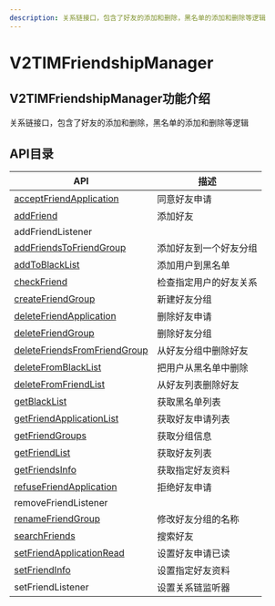 ```yaml
---
description: 关系链接口，包含了好友的添加和删除，黑名单的添加和删除等逻辑
---
```


# V2TIMFriendshipManager

## V2TIMFriendshipManager功能介绍

关系链接口，包含了好友的添加和删除，黑名单的添加和删除等逻辑

## API目录

| API                                                                      | 描述          |
| ------------------------------------------------------------------------ | ----------- |
| [acceptFriendApplication](acceptfriendapplication.md)                    | 同意好友申请      |
| [addFriend](addfriend.md)                                                | 添加好友        |
| addFriendListener                                                        |             |
| [addFriendsToFriendGroup](addfriendstofriendgroup.md)                    | 添加好友到一个好友分组 |
| [addToBlackList](addtoblacklist.md)                                      | 添加用户到黑名单    |
| [checkFriend](checkfriend.md)                                            | 检查指定用户的好友关系 |
| [createFriendGroup](createfriendgroup.md)                                | 新建好友分组      |
| [deleteFriendApplication](deletefriendapplication.md)                    | 删除好友申请      |
| [deleteFriendGroup](deletefriendgroup.md)                                | 删除好友分组      |
| [deleteFriendsFromFriendGroup](deletefriendsfromfriendgroup.md)          | 从好友分组中删除好友  |
| [deleteFromBlackList](deletefromblacklist.md)                            | 把用户从黑名单中删除  |
| [deleteFromFriendList](deletefromfriendlist.md)                          | 从好友列表删除好友   |
| [getBlackList](getblacklist.md)                                          | 获取黑名单列表     |
| [getFriendApplicationList](./#v2timfriendshipmanager-gong-neng-jie-shao) | 获取好友申请列表    |
| [getFriendGroups](getfriendgroups.md)                                    | 获取分组信息      |
| [getFriendList](getfriendlist.md)                                        | 获取好友列表      |
| [getFriendsInfo](getfriendsinfo.md)                                      | 获取指定好友资料    |
| [refuseFriendApplication](refusefriendapplication.md)                    | 拒绝好友申请      |
| removeFriendListener                                                     |             |
| [renameFriendGroup](renamefriendgroup.md)                                | 修改好友分组的名称   |
| [searchFriends](searchfriends.md)                                        | 搜索好友        |
| [setFriendApplicationRead](setfriendapplicationread.md)                  | 设置好友申请已读    |
| [setFriendInfo](setfriendinfo.md)                                        | 设置指定好友资料    |
| setFriendListener                                                        | 设置关系链监听器    |
